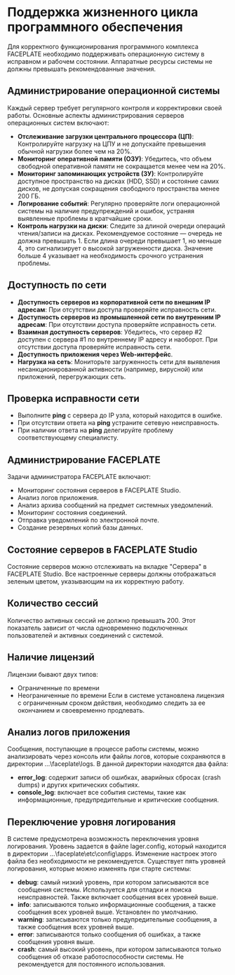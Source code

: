 # Поддержка жизненного цикла программного обеспечения

Для корректного функционирования программного комплекса FACEPLATE необходимо поддерживать операционную систему в исправном и рабочем состоянии. Аппаратные ресурсы системы не должны превышать рекомендованные значения.

## Администрирование операционной системы
Каждый сервер требует регулярного контроля и корректировки своей работы. Основные аспекты администрирования серверов операционных систем включают:
- <b>Отслеживание загрузки центрального процессора (ЦП)</b>: Контролируйте нагрузку на ЦПУ и не допускайте превышения обычной нагрузки более чем на 20%.
- <b>Мониторинг оперативной памяти (ОЗУ)</b>: Убедитесь, что объем свободной оперативной памяти не сокращается менее чем на 20%.
- <b>Мониторинг запоминающих устройств (ЗУ)</b>: Контролируйте доступное пространство на дисках (HDD, SSD) и состояние самих дисков, не допуская сокращения свободного пространства менее 200 ГБ.
- <b>Логирование событий</b>: Регулярно проверяйте логи операционной системы на наличие предупреждений и ошибок, устраняя выявленные проблемы в кратчайшие сроки.
- <b>Контроль нагрузки на диски</b>: Следите за длиной очереди операций чтения/записи на дисках. Рекомендуемое состояние — очередь не должна превышать 1. Если длина очереди превышает 1, но меньше 4, это сигнализирует о высокой загруженности диска. Значение больше 4 указывает на необходимость срочного устранения проблемы.

## Доступность по сети
- <b>Доступность серверов из корпоративной сети по внешним IP адресам</b>: При отсутствии доступа проверяйте исправность сети.
- <b>Доступность серверов из промышленной сети по внутренним IP адресам</b>: При отсутствии доступа проверяйте исправность сети.
- <b>Взаимная доступность серверов</b>: Убедитесь, что сервер #2 доступен с сервера #1 по внутреннему IP адресу и наоборот. При отсутствии доступа проверяйте исправность сети.
- <b>Доступность приложения через Web-интерфейс</b>.
- <b>Нагрузка на сеть</b>: Мониторьте загруженность сети для выявления несанкционированной активности (например, вирусной) или приложений, перегружающих сеть.

## Проверка исправности сети
- Выполните <b>ping</b> с сервера до IP узла, который находится в ошибке.
- При отсутствии ответа на <b>ping</b> устраните сетевую неисправность.
- При наличии ответа на <b>ping</b> делегируйте проблему соответствующему специалисту.

## Администрирование FACEPLATE
Задачи администратора FACEPLATE включают:
- Мониторинг состояния серверов в FACEPLATE Studio.
- Анализ логов приложения.
- Анализ архива сообщений на предмет системных уведомлений.
- Мониторинг состояния соединений.
- Отправка уведомлений по электронной почте.
- Создание резервных копий базы данных.

## Состояние серверов в FACEPLATE Studio
Состояние серверов можно отслеживать на вкладке "Сервера" в FACEPLATE Studio. Все настроенные серверы должны отображаться зеленым цветом, указывающим на их корректную работу.

## Количество сессий
Количество активных сессий не должно превышать 200. Этот показатель зависит от числа одновременно подключенных пользователей и активных соединений с системой.

## Наличие лицензий
Лицензии бывают двух типов:
- Ограниченные по времени
- Неограниченные по времени
Если в системе установлена лицензия с ограниченным сроком действия, необходимо следить за ее окончанием и своевременно продлевать.

## Анализ логов приложения
Сообщения, поступающие в процессе работы системы, можно анализировать через консоль или файлы логов, которые сохраняются в директории …\faceplate\logs. В данной директории находятся два файла:
- <b>error_log</b>: содержит записи об ошибках, аварийных сбросах (crash dumps) и других критических событиях.
- <b>console_log</b>: включает все события системы, такие как информационные, предупредительные и критические сообщения.

## Переключение уровня логирования
В системе предусмотрена возможность переключения уровня логирования. Уровень задается в файле lager.config, который находится в директории …\faceplate\etc\config\apps. Изменение настроек этого файла без необходимости не рекомендуется. Существует пять уровней логирования, которые можно изменять при старте системы:
- <b>debug</b>: самый низкий уровень, при котором записываются все сообщения системы. Используется для отладки и поиска неисправностей. Также включает сообщения всех уровней выше.
- <b>info</b>: записываются только информационные сообщения, а также сообщения всех уровней выше. Установлен по умолчанию.
- <b>warning</b>: записываются только предупредительные сообщения, а также сообщения всех уровней выше.
- <b>error</b>: записываются только сообщения об ошибках, а также сообщения уровня выше.
- <b>crash</b>: самый высокий уровень, при котором записываются только сообщения об отказе работоспособности системы. Не рекомендуется для постоянного использования.
